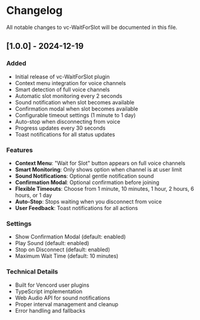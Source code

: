 # Changelog

All notable changes to vc-WaitForSlot will be documented in this file.

## [1.0.0] - 2024-12-19

### Added

-   Initial release of vc-WaitForSlot plugin
-   Context menu integration for voice channels
-   Smart detection of full voice channels
-   Automatic slot monitoring every 2 seconds
-   Sound notification when slot becomes available
-   Confirmation modal when slot becomes available
-   Configurable timeout settings (1 minute to 1 day)
-   Auto-stop when disconnecting from voice
-   Progress updates every 30 seconds
-   Toast notifications for all status updates

### Features

-   **Context Menu**: "Wait for Slot" button appears on full voice channels
-   **Smart Monitoring**: Only shows option when channel is at user limit
-   **Sound Notifications**: Optional gentle notification sound
-   **Confirmation Modal**: Optional confirmation before joining
-   **Flexible Timeouts**: Choose from 1 minute, 10 minutes, 1 hour, 2 hours, 6 hours, or 1 day
-   **Auto-Stop**: Stops waiting when you disconnect from voice
-   **User Feedback**: Toast notifications for all actions

### Settings

-   Show Confirmation Modal (default: enabled)
-   Play Sound (default: enabled)
-   Stop on Disconnect (default: enabled)
-   Maximum Wait Time (default: 10 minutes)

### Technical Details

-   Built for Vencord user plugins
-   TypeScript implementation
-   Web Audio API for sound notifications
-   Proper interval management and cleanup
-   Error handling and fallbacks

